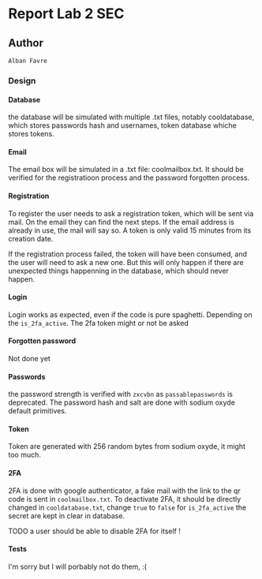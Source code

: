 # Report Lab 2 SEC

## Author

```
Alban Favre
```

### Design

#### Database

the database will be simulated with multiple .txt files, notably cooldatabase, which stores passwords hash and usernames, token database whiche stores tokens.

#### Email

The email box will be simulated in a .txt file: coolmailbox.txt. It should be verified for the registratioon process and the password forgotten process.

#### Registration

To register the user needs to ask a registration token, which will be sent via mail.
On the email they can find the next steps.
If the email address is already in use, the mail will say so.
A token is only valid 15 minutes from its creation date.

If the registration process failed, the token will have been consumed, and the user will need to ask a new one.
But this will only happen if there are unexpected things happenning in the database, which should never happen.

#### Login

Login works as expected, even if the code is pure spaghetti.
Depending on the `is_2fa_active`. The 2fa token might or not be asked

#### Forgotten password

Not done yet

#### Passwords

the password strength is verified with `zxcvbn` as `passablepasswords` is deprecated.
The password hash and salt are done with sodium oxyde default primitives.

#### Token

Token are generated with 256 random bytes from sodium oxyde, it might too much.

#### 2FA

2FA is done with google authenticator, a fake mail with the link to the qr code is sent in `coolmailbox.txt`.
To deactivate 2FA, it should be directly changed in `cooldatabase.txt`, change `true` to `false` for `is_2fa_active`
the secret are kept in clear in database.

TODO a user should be able to disable 2FA for itself !

#### Tests

I'm sorry but I will porbably not do them, :(